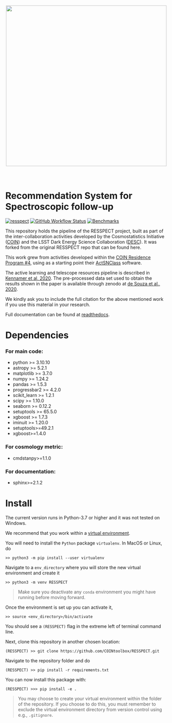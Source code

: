

<h1 align="center">
<img align="center" src="https://raw.githubusercontent.com/lsstdesc/resspect/main/docs/images/logo_small.png" width="500">
</h1><br>

# Recommendation System for Spectroscopic follow-up

[![resspect](https://img.shields.io/badge/COIN--Focus-RESSPECT-red)](http://cosmostatistics-initiative.org/resspect/)
[![GitHub Workflow Status](https://img.shields.io/github/actions/workflow/status/LSSTDESC/RESSPECT/smoke-test.yml)](https://github.com/LSSTDESC/RESSPECT/actions/workflows/smoke-test.yml)
[![Benchmarks](https://img.shields.io/github/actions/workflow/status/LSSTDESC/RESSPECT/asv-main.yml?label=benchmarks)](https://LSSTDESC.github.io/RESSPECT/benchmarks)

This repository holds the pipeline of the RESSPECT project, built as part of the inter-collaboration activities developed by the Cosmostatistics Initiative ([COIN](cosmostatistics-initiative.org)) and the LSST Dark Energy Science Collaboration ([DESC](https://lsstdesc.org/)). It was forked from the original RESSPECT repo that can be found here.

This work grew from activities developed within the [COIN Residence Program #4](http://iaacoin.wix.com/crp2017), using as a starting point their [ActSNClass](https://github.com/COINtoolbox/ActSNClass) software. 

The active learning and telescope resources pipeline is described in [Kennamer et al, 2020](https://cosmostatistics-initiative.org/portfolio-item/resspect1/). The pre-processed data set used to obtain the results shown in the paper is available through zenodo at [de Souza et al., 2020](https://zenodo.org/record/4399109#.X-sL21lKhNg).

We kindly ask you to include the full citation for the above mentioned work if you use this material in your research.

Full documentation can be found at [readthedocs](https://lsst-resspect.readthedocs.io/en/latest/).

# Dependencies

### For main code:

 - python >= 3.10.10  
 - astropy >= 5.2.1  
 - matplotlib >= 3.7.0
 - numpy >= 1.24.2
 - pandas >= 1.5.3
 - progressbar2 >= 4.2.0
 - scikit_learn >= 1.2.1
 - scipy >= 1.10.0
 - seaborn >= 0.12.2
 - setuptools >= 65.5.0
 - xgboost >= 1.7.3
 - iminuit >= 1.20.0
 - setuptools>=49.2.1
 - xgboost>=1.4.0
 
### For cosmology metric:

 - cmdstanpy>=1.1.0
 
### For documentation:
 
  - sphinx>=2.1.2

# Install

The current version runs in Python-3.7 or higher and it was not tested on Windows.  

We recommend that you work within a [virtual environment](https://packaging.python.org/guides/installing-using-pip-and-virtual-environments/).  
 
You will need to install the `Python` package ``virtualenv``. In MacOS or Linux, do

    >> python3 -m pip install --user virtualenv

Navigate to a ``env_directory`` where you will store the new virtual environment and create it  

    >> python3 -m venv RESSPECT

> Make sure you deactivate any ``conda`` environment you might have running before moving forward.   

Once the environment is set up you can activate it,

    >> source <env_directory>/bin/activate

You should see a ``(RESSPECT)`` flag in the extreme left of terminal command line.   

Next, clone this repository in another chosen location:  

    (RESSPECT) >> git clone https://github.com/COINtoolbox/RESSPECT.git

Navigate to the repository folder and do  

    (RESSPECT) >> pip install -r requirements.txt


You can now install this package with:  

    (RESSPECT) >>> pip install -e .

> You may choose to create your virtual environment within the folder of the repository. If you choose to do this, you must remember to exclude the virtual environment directory from version control using e.g., ``.gitignore``.   

